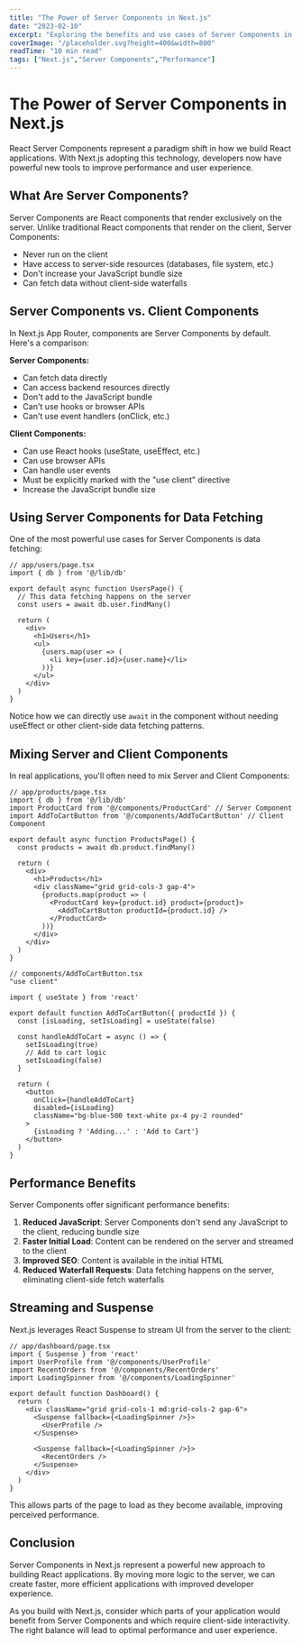 ```yaml
---
title: "The Power of Server Components in Next.js"
date: "2023-02-10"
excerpt: "Exploring the benefits and use cases of Server Components in Next.js applications for improved performance and developer experience."
coverImage: "/placeholder.svg?height=400&width=800"
readTime: "10 min read"
tags: ["Next.js","Server Components","Performance"]
---
```



# The Power of Server Components in Next.js

React Server Components represent a paradigm shift in how we build React applications. With Next.js adopting this technology, developers now have powerful new tools to improve performance and user experience.

## What Are Server Components?

Server Components are React components that render exclusively on the server. Unlike traditional React components that render on the client, Server Components:

- Never run on the client
- Have access to server-side resources (databases, file system, etc.)
- Don't increase your JavaScript bundle size
- Can fetch data without client-side waterfalls

## Server Components vs. Client Components

In Next.js App Router, components are Server Components by default. Here's a comparison:

**Server Components:**
- Can fetch data directly
- Can access backend resources directly
- Don't add to the JavaScript bundle
- Can't use hooks or browser APIs
- Can't use event handlers (onClick, etc.)

**Client Components:**
- Can use React hooks (useState, useEffect, etc.)
- Can use browser APIs
- Can handle user events
- Must be explicitly marked with the "use client" directive
- Increase the JavaScript bundle size

## Using Server Components for Data Fetching

One of the most powerful use cases for Server Components is data fetching:

```tsx
// app/users/page.tsx
import { db } from '@/lib/db'

export default async function UsersPage() {
  // This data fetching happens on the server
  const users = await db.user.findMany()
  
  return (
    <div>
      <h1>Users</h1>
      <ul>
        {users.map(user => (
          <li key={user.id}>{user.name}</li>
        ))}
      </ul>
    </div>
  )
}
```

Notice how we can directly use `await` in the component without needing useEffect or other client-side data fetching patterns.

## Mixing Server and Client Components

In real applications, you'll often need to mix Server and Client Components:

```tsx
// app/products/page.tsx
import { db } from '@/lib/db'
import ProductCard from '@/components/ProductCard' // Server Component
import AddToCartButton from '@/components/AddToCartButton' // Client Component

export default async function ProductsPage() {
  const products = await db.product.findMany()
  
  return (
    <div>
      <h1>Products</h1>
      <div className="grid grid-cols-3 gap-4">
        {products.map(product => (
          <ProductCard key={product.id} product={product}>
            <AddToCartButton productId={product.id} />
          </ProductCard>
        ))}
      </div>
    </div>
  )
}
```

```tsx
// components/AddToCartButton.tsx
"use client"

import { useState } from 'react'

export default function AddToCartButton({ productId }) {
  const [isLoading, setIsLoading] = useState(false)
  
  const handleAddToCart = async () => {
    setIsLoading(true)
    // Add to cart logic
    setIsLoading(false)
  }
  
  return (
    <button 
      onClick={handleAddToCart}
      disabled={isLoading}
      className="bg-blue-500 text-white px-4 py-2 rounded"
    >
      {isLoading ? 'Adding...' : 'Add to Cart'}
    </button>
  )
}
```

## Performance Benefits

Server Components offer significant performance benefits:

1. **Reduced JavaScript**: Server Components don't send any JavaScript to the client, reducing bundle size
2. **Faster Initial Load**: Content can be rendered on the server and streamed to the client
3. **Improved SEO**: Content is available in the initial HTML
4. **Reduced Waterfall Requests**: Data fetching happens on the server, eliminating client-side fetch waterfalls

## Streaming and Suspense

Next.js leverages React Suspense to stream UI from the server to the client:

```tsx
// app/dashboard/page.tsx
import { Suspense } from 'react'
import UserProfile from '@/components/UserProfile'
import RecentOrders from '@/components/RecentOrders'
import LoadingSpinner from '@/components/LoadingSpinner'

export default function Dashboard() {
  return (
    <div className="grid grid-cols-1 md:grid-cols-2 gap-6">
      <Suspense fallback={<LoadingSpinner />}>
        <UserProfile />
      </Suspense>
      
      <Suspense fallback={<LoadingSpinner />}>
        <RecentOrders />
      </Suspense>
    </div>
  )
}
```

This allows parts of the page to load as they become available, improving perceived performance.

## Conclusion

Server Components in Next.js represent a powerful new approach to building React applications. By moving more logic to the server, we can create faster, more efficient applications with improved developer experience.

As you build with Next.js, consider which parts of your application would benefit from Server Components and which require client-side interactivity. The right balance will lead to optimal performance and user experience.
